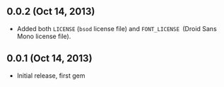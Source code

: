 <!-- My awesome changelog -->

## 0.0.2 (Oct 14, 2013)

* Added both `LICENSE` (`bsod` license file) and
  `FONT_LICENSE `(Droid Sans Mono license file).

## 0.0.1 (Oct 14, 2013)

* Initial release, first gem

